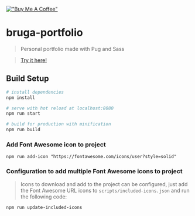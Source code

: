 [!["Buy Me A Coffee"](https://www.buymeacoffee.com/assets/img/custom_images/orange_img.png)](https://www.buymeacoffee.com/brugarolas)

# bruga-portfolio

> Personal portfolio made with Pug and Sass

> [Try it here!](https://brugarolas.github.io/)

## Build Setup

``` bash
# install dependencies
npm install

# serve with hot reload at localhost:8080
npm run start

# build for production with minification
npm run build
```

### Add Font Awesome icon to project

```
npm run add-icon "https://fontawesome.com/icons/user?style=solid"
```

### Configuration to add multiple Font Awesome icons to project
> Icons to download and add to the project can be configured, just add the Font Awesome URL icons to `scripts/included-icons.json` and run the following code:

```
npm run update-included-icons
```
